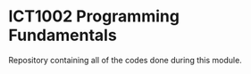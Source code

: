 # ICT1002 Programming Fundamentals 
 Repository containing all of the codes done during this module.
